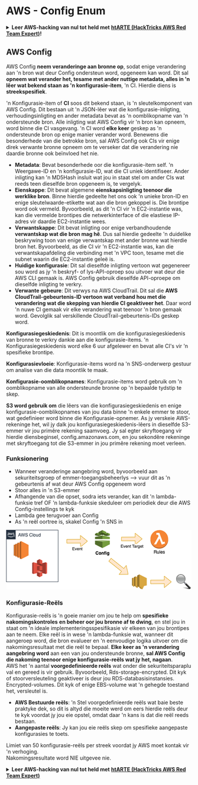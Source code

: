 # AWS - Config Enum

<details>

<summary><strong>Leer AWS-hacking van nul tot held met</strong> <a href="https://training.hacktricks.xyz/courses/arte"><strong>htARTE (HackTricks AWS Red Team Expert)</strong></a><strong>!</strong></summary>

Ander maniere om HackTricks te ondersteun:

* As jy wil sien dat jou **maatskappy geadverteer word in HackTricks** of **HackTricks aflaai in PDF-formaat**, kyk na die [**SUBSCRIPTION PLANS**](https://github.com/sponsors/carlospolop)!
* Kry die [**amptelike PEASS & HackTricks swag**](https://peass.creator-spring.com)
* Ontdek [**The PEASS Family**](https://opensea.io/collection/the-peass-family), ons versameling eksklusiewe [**NFTs**](https://opensea.io/collection/the-peass-family)
* **Sluit aan by die** 💬 [**Discord-groep**](https://discord.gg/hRep4RUj7f) of die [**telegram-groep**](https://t.me/peass) of **volg** ons op **Twitter** 🐦 [**@hacktricks_live**](https://twitter.com/hacktricks_live)**.**
* **Deel jou hacktruuks deur PR's in te dien by die** [**HackTricks**](https://github.com/carlospolop/hacktricks) en [**HackTricks Cloud**](https://github.com/carlospolop/hacktricks-cloud) GitHub-opslagplekke.

</details>

## AWS Config

AWS Config **neem veranderinge aan bronne op**, sodat enige verandering aan 'n bron wat deur Config ondersteun word, opgeneem kan word. Dit sal **opneem wat verander het, tesame met ander nuttige metadata, alles in 'n lêer wat bekend staan as 'n konfigurasie-item**, 'n CI.
Hierdie diens is **streekspesifiek**.

'n Konfigurasie-item of **CI** soos dit bekend staan, is 'n sleutelkomponent van AWS Config. Dit bestaan uit 'n JSON-lêer wat die konfigurasie-inligting, verhoudingsinligting en ander metadata bevat as 'n oomblikopname van 'n ondersteunde bron. Alle inligting wat AWS Config vir 'n bron kan opneem, word binne die CI vasgevang. 'n CI word **elke keer** geskep as 'n ondersteunde bron op enige manier verander word. Benewens die besonderhede van die betrokke bron, sal AWS Config ook CIs vir enige direk verwante bronne opneem om te verseker dat die verandering nie daardie bronne ook beïnvloed het nie.

* **Metadata**: Bevat besonderhede oor die konfigurasie-item self. 'n Weergawe-ID en 'n konfigurasie-ID, wat die CI uniek identifiseer. Ander inligting kan 'n MD5Hash insluit wat jou in staat stel om ander CIs wat reeds teen dieselfde bron opgeneem is, te vergelyk.
* **Eienskappe**: Dit bevat algemene **eienskapsinligting teenoor die werklike bron**. Binne hierdie gedeelte het ons ook 'n unieke bron-ID en enige sleutelwaarde-etikette wat aan die bron gekoppel is. Die brontipe word ook vermeld. Byvoorbeeld, as dit 'n CI vir 'n EC2-instantie was, kan die vermelde brontipes die netwerkinterface of die elastiese IP-adres vir daardie EC2-instantie wees.
* **Verwantskappe**: Dit bevat inligting oor enige verbandhoudende **verwantskap wat die bron mag hê**. Dus sal hierdie gedeelte 'n duidelike beskrywing toon van enige verwantskap met ander bronne wat hierdie bron het. Byvoorbeeld, as die CI vir 'n EC2-instantie was, kan die verwantskapafdeling die verbinding met 'n VPC toon, tesame met die subnet waarin die EC2-instantie geleë is.
* **Huidige konfigurasie**: Dit sal dieselfde inligting vertoon wat gegenereer sou word as jy 'n beskryf- of lys-API-oproep sou uitvoer wat deur die AWS CLI gemaak is. AWS Config gebruik dieselfde API-oproepe om dieselfde inligting te verkry.
* **Verwante gebeure**: Dit verwys na AWS CloudTrail. Dit sal die **AWS CloudTrail-gebeurtenis-ID vertoon wat verband hou met die verandering wat die skepping van hierdie CI geaktiveer het**. Daar word 'n nuwe CI gemaak vir elke verandering wat teenoor 'n bron gemaak word. Gevolglik sal verskillende CloudTrail-gebeurtenis-IDs geskep word.

**Konfigurasiegeskiedenis**: Dit is moontlik om die konfigurasiegeskiedenis van bronne te verkry dankie aan die konfigurasie-items. 'n Konfigurasiegeskiedenis word elke 6 uur afgelewer en bevat alle CI's vir 'n spesifieke brontipe.

**Konfigurasievloeie**: Konfigurasie-items word na 'n SNS-onderwerp gestuur om analise van die data moontlik te maak.

**Konfigurasie-oomblikopnames**: Konfigurasie-items word gebruik om 'n oomblikopname van alle ondersteunde bronne op 'n bepaalde tydstip te skep.

**S3 word gebruik om** die lêers van die konfigurasiegeskiedenis en enige konfigurasie-oomblikopnames van jou data binne 'n enkele emmer te stoor, wat gedefinieer word binne die Konfigurasie-opnemer. As jy verskeie AWS-rekeninge het, wil jy dalk jou konfigurasiegeskiedenis-lêers in dieselfde S3-emmer vir jou primêre rekening saamvoeg. Jy sal egter skryftoegang vir hierdie diensbeginsel, config.amazonaws.com, en jou sekondêre rekeninge met skryftoegang tot die S3-emmer in jou primêre rekening moet verleen.

### Funksionering

* Wanneer veranderinge aangebring word, byvoorbeeld aan sekuriteitsgroep of emmer-toegangsbeheerlys —> vuur dit as 'n gebeurtenis af wat deur AWS Config opgeneem word
* Stoor alles in 'n S3-emmer
* Afhangende van die opset, sodra iets verander, kan dit 'n lambda-funksie tref OF 'n lambda-funksie skeduleer om periodiek deur die AWS Config-instellings te kyk
* Lambda gee terugvoer aan Config
* As 'n reël oortree is, skakel Config 'n SNS in

![](<../../../../.gitbook/assets/image (46).png>)

### Konfigurasie-Reëls

Konfigurasie-reëls is 'n goeie manier om jou te help om **spesifieke nakomingskontroles** **en beheer oor jou bronne af te dwing**, en stel jou in staat om 'n ideale implementeringsspesifikasie vir elkeen van jou brontipes aan te neem. Elke reël is in wese 'n lambda-funksie wat, wanneer dit aangeroep word, die bron evalueer en 'n eenvoudige logika uitvoer om die nakomingsresultaat met die reël te bepaal. **Elke keer as 'n verandering aangebring word** aan een van jou ondersteunde bronne, **sal AWS Config die nakoming teenoor enige konfigurasie-reëls wat jy het, nagaan**.\
AWS het 'n aantal **voorgedefinieerde reëls** wat onder die sekuriteitsparaplu val en gereed is vir gebruik. Byvoorbeeld, Rds-storage-encrypted. Dit kyk of stoorversleuteling geaktiveer is deur jou RDS-databasisinstansies. Encrypted-volumes. Dit kyk of enige EBS-volume wat 'n gehegde toestand het, versleutel is.

* **AWS Bestuurde reëls**: 'n Stel voorgedefinieerde reëls wat baie beste praktyke dek, so dit is altyd die moeite werd om eers hierdie reëls deur te kyk voordat jy jou eie opstel, omdat daar 'n kans is dat die reël reeds bestaan.
* **Aangepaste reëls**: Jy kan jou eie reëls skep om spesifieke aangepaste konfigurasies te toets.

Limiet van 50 konfigurasie-reëls per streek voordat jy AWS moet kontak vir 'n verhoging.\
Nakomingsresultate word NIE uitgevee nie.

<details>

<summary><strong>Leer AWS-hacking van nul tot held met</strong> <a href="https://training.hacktricks.xyz/courses/arte"><strong>htARTE (HackTricks AWS Red Team Expert)</strong></a><strong>

